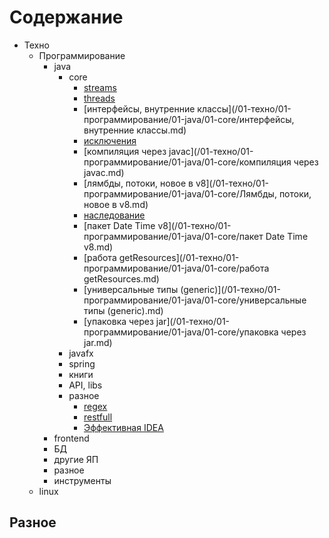 # Содержание

* Техно
    - Программирование
        + java
            * core
                - [streams](/01-техно/01-программирование/01-java/01-core/streams.md)
                - [threads](/01-техно/01-программирование/01-java/01-core/threads.md)
                - [интерфейсы, внутренние классы](/01-техно/01-программирование/01-java/01-core/интерфейсы, внутренние классы.md)
                - [исключения](/01-техно/01-программирование/01-java/01-core/исключения.md)
                - [компиляция через javac](/01-техно/01-программирование/01-java/01-core/компиляция через javac.md)
                - [лямбды, потоки, новое в v8](/01-техно/01-программирование/01-java/01-core/Лямбды, потоки, новое в v8.md)
                - [наследование](/01-техно/01-программирование/01-java/01-core/наследование.md)
                - [пакет Date Time v8](/01-техно/01-программирование/01-java/01-core/пакет Date Time v8.md)
                - [работа getResources](/01-техно/01-программирование/01-java/01-core/работа getResources.md)
                - [универсальные типы (generic)](/01-техно/01-программирование/01-java/01-core/универсальные типы (generic).md)
                - [упаковка через jar](/01-техно/01-программирование/01-java/01-core/упаковка через jar.md)
            * javafx
            * spring
            * книги
            * API, libs
            * разное
                - [regex](/01-техно/01-программирование/01-java/06-разное/regex.md)
                - [restfull](/01-техно/01-программирование/01-java/06-разное/restfull.md)
                - [Эффективная IDEA](/01-техно/01-программирование/01-java/06-разное/idea.md)
        + frontend
        + БД
        + другие ЯП
        + разное
        + инструменты
    - linux


## Разное